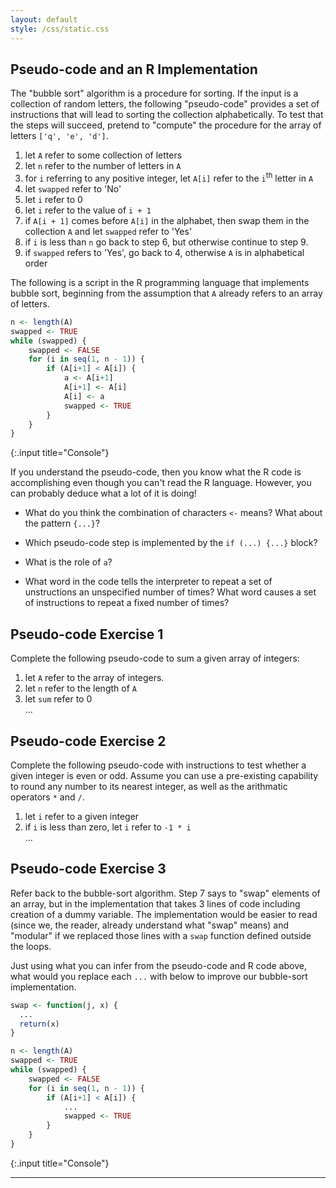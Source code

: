 ```yaml
---
layout: default
style: /css/static.css
---
```


## Pseudo-code and an R Implementation

The "bubble sort" algorithm is a procedure for sorting. If the input is a
collection of random letters, the following "pseudo-code" provides a set of
instructions that will lead to sorting the collection alphabetically. To test
that the steps will succeed, pretend to "compute" the procedure for the array of
letters `['q', 'e', 'd']`.

1. let `A` refer to some collection of letters
2. let `n` refer to the number of letters in `A`
3. for `i` referring to any positive integer, let `A[i]` refer to the `i`<sup>th</sup> letter in `A`
4. let `swapped` refer to 'No'
5. let `i` refer to 0
6. let `i` refer to the value of `i + 1`
7. if `A[i + 1]` comes before `A[i]` in the alphabet, then swap them in the collection `A` and let `swapped` refer to 'Yes'
8. if `i` is less than `n` go back to step 6, but otherwise continue to step 9.
9. if `swapped` refers to 'Yes', go back to 4, otherwise `A` is in alphabetical order

The following is a script in the R programming language
that implements bubble sort, beginning from the assumption that `A` already
refers to an array of letters.

```r
n <- length(A)
swapped <- TRUE
while (swapped) {
    swapped <- FALSE
    for (i in seq(1, n - 1)) {
        if (A[i+1] < A[i]) {
            a <- A[i+1]
            A[i+1] <- A[i]
            A[i] <- a
            swapped <- TRUE
        }
    }
}
```
{:.input title="Console"}

If you understand the pseudo-code, then you know what the R code is
accomplishing even though you can't read the R language. However, you can
probably deduce what a lot of it is doing!

- What do you think the combination of characters `<-` means? What about the pattern `{...}`?

- Which pseudo-code step is implemented by the `if (...) {...}` block?

- What is the role of `a`?

- What word in the code tells the interpreter to repeat a set of unstructions an unspecified number of times? What word causes a set of instructions to repeat a fixed number of times?

## Pseudo-code Exercise 1

Complete the following pseudo-code to sum a given array of integers:

1. let `A` refer to the array of integers.
2. let `n` refer to the length of `A`
3. let `sum` refer to 0  
...

## Pseudo-code Exercise 2

Complete the following pseudo-code with instructions to test whether a given
integer is even or odd. Assume you can use a pre-existing capability to round
any number to its nearest integer, as well as the arithmatic operators `*` and
`/`.

1. let `i` refer to a given integer
2. if `i` is less than zero, let `i` refer to `-1 * i`  
...

<!--
```r
test_value <- 98
is_even <- function(x) {
    output <- FALSE
    if (x != round(x)) {
        warning('Please input an integer.')
    } else {
        y <- round(x / 2)
        if (x == y * 2) {
            output <- TRUE
        }
    }
    return(output)
}
if (!evenness(test_value)) {
    warning('Test failed.')
}
```
{:.input title="Console"}
-->

## Pseudo-code Exercise 3

Refer back to the bubble-sort algorithm. Step 7 says to "swap" elements of an
array, but in the implementation that takes 3 lines of code including creation
of a dummy variable. The implementation would be easier to read (since we, the
reader, already understand what "swap" means) and "modular" if we replaced those
lines with a `swap` function defined outside the loops.

Just using what you can infer from the pseudo-code and R code above, what would
you replace each `...` with below to improve our bubble-sort implementation.

```r
swap <- function(j, x) {
  ...
  return(x)
}

n <- length(A)
swapped <- TRUE
while (swapped) {
    swapped <- FALSE
    for (i in seq(1, n - 1)) {
        if (A[i+1] < A[i]) {
            ...
            swapped <- TRUE
        }
    }
}
```
{:.input title="Console"}

---